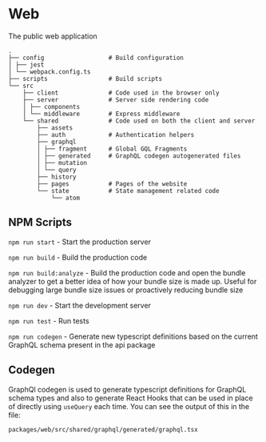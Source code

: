 # Web
The public web application

````
.
├── config                  # Build configuration
│ ├── jest
│ └── webpack.config.ts
├── scripts                 # Build scripts
└── src
    ├── client              # Code used in the browser only
    ├── server              # Server side rendering code
    │ ├── components
    │ └── middleware        # Express middleware
    └── shared              # Code used on both the client and server
        ├── assets
        ├── auth            # Authentication helpers
        ├── graphql
        │ ├── fragment      # Global GQL Fragments
        │ ├── generated     # GraphQL codegen autogenerated files
        │ ├── mutation
        │ └── query
        ├── history
        ├── pages           # Pages of the website
        └── state           # State management related code
            └── atom
````



## NPM Scripts



`npm run start` - Start the production server



`npm run build` - Build the production code



`npm run build:analyze` - Build the production code and open the bundle analyzer to get a better idea of how your bundle size is made up. Useful for debugging large bundle size issues or proactively reducing bundle size



`npm run dev` - Start the development server



`npm run test` - Run tests



`npm run codegen` - Generate new typescript definitions based on the current GraphQL schema present in the api package



## Codegen

GraphQl codegen is used to generate typescript definitions for GraphQL schema types and also to generate React Hooks that can be used in place of directly using `useQuery` each time. You can see the output of this in the file:

`packages/web/src/shared/graphql/generated/graphql.tsx`




